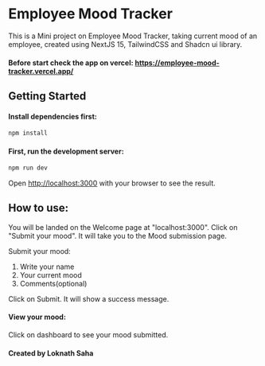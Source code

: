 # Employee Mood Tracker
This is a Mini project on Employee Mood Tracker, taking current mood of an employee, created using NextJS 15, TailwindCSS and Shadcn ui library.
#### Before start check the app on vercel: https://employee-mood-tracker.vercel.app/ 

## Getting Started
#### Install dependencies first:
```bash
npm install
```
#### First, run the development server:

```bash
npm run dev
```

Open [http://localhost:3000](http://localhost:3000) with your browser to see the result.

## How to use:
You will be landed on the Welcome page at "localhost:3000". Click on "Submit your mood". It will take you to the Mood submission page.

Submit your mood: 
1. Write your name
2. Your current mood
3. Comments(optional)

Click on Submit. It will show a success message.

####  View your mood:
Click on dashboard to see your mood submitted. 

#### Created by Loknath Saha
